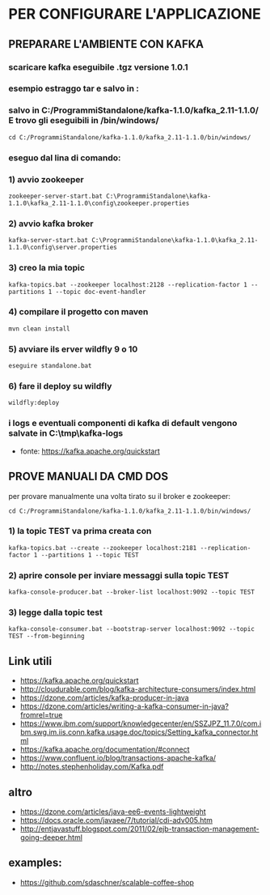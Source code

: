 
# PER CONFIGURARE L'APPLICAZIONE

## PREPARARE L'AMBIENTE CON KAFKA
### scaricare kafka eseguibile .tgz versione 1.0.1

### esempio estraggo tar e salvo in :
### salvo in C:/ProgrammiStandalone/kafka-1.1.0/kafka_2.11-1.1.0/ E trovo gli eseguibili in /bin/windows/
``` cd C:/ProgrammiStandalone/kafka-1.1.0/kafka_2.11-1.1.0/bin/windows/ ```

### eseguo dal lina di comando:
### 1) avvio zookeeper
``` zookeeper-server-start.bat C:\ProgrammiStandalone\kafka-1.1.0\kafka_2.11-1.1.0\config\zookeeper.properties ```

### 2) avvio kafka broker
``` kafka-server-start.bat C:\ProgrammiStandalone\kafka-1.1.0\kafka_2.11-1.1.0\config\server.properties ```

### 3) creo la mia topic
``` kafka-topics.bat --zookeeper localhost:2128 --replication-factor 1 --partitions 1 --topic doc-event-handler ```

### 4) compilare il progetto con maven
``` mvn clean install ```

### 5) avviare ils erver wildfly 9 o 10
``` eseguire standalone.bat ```

### 6) fare il deploy su wildfly
``` wildfly:deploy ```

### i logs e eventuali componenti di kafka di default vengono salvate in C:\tmp\kafka-logs


* fonte: https://kafka.apache.org/quickstart

## PROVE MANUALI DA CMD DOS


per provare manualmente una volta tirato su il broker e zookeeper:

``` cd C:/ProgrammiStandalone/kafka-1.1.0/kafka_2.11-1.1.0/bin/windows/ ```

### 1) la topic TEST va prima creata con
``` kafka-topics.bat --create --zookeeper localhost:2181 --replication-factor 1 --partitions 1 --topic TEST ```

### 2) aprire console per inviare messaggi sulla topic TEST
``` kafka-console-producer.bat --broker-list localhost:9092 --topic TEST ```

### 3) legge dalla topic test
``` kafka-console-consumer.bat --bootstrap-server localhost:9092 --topic TEST --from-beginning ```

## Link utili
* https://kafka.apache.org/quickstart
* http://cloudurable.com/blog/kafka-architecture-consumers/index.html
* https://dzone.com/articles/kafka-producer-in-java
* https://dzone.com/articles/writing-a-kafka-consumer-in-java?fromrel=true
* https://www.ibm.com/support/knowledgecenter/en/SSZJPZ_11.7.0/com.ibm.swg.im.iis.conn.kafka.usage.doc/topics/Setting_kafka_connector.html
* https://kafka.apache.org/documentation/#connect
* https://www.confluent.io/blog/transactions-apache-kafka/
* http://notes.stephenholiday.com/Kafka.pdf

## altro
* https://dzone.com/articles/java-ee6-events-lightweight
* https://docs.oracle.com/javaee/7/tutorial/cdi-adv005.htm
* http://entjavastuff.blogspot.com/2011/02/ejb-transaction-management-going-deeper.html

## examples:
* https://github.com/sdaschner/scalable-coffee-shop



